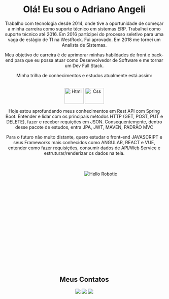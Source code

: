 <div align="center">
  <h1>Olá! Eu sou o Adriano Angeli</h1>
  <p>
  Trabalho com tecnologia desde 2014, onde tive a oportunidade de começar a minha carreira como suporte técnico em sistemas ERP. Trabalhei como suporte técnico até 2016.
  Em 2016 participei do processo seletivo para uma vaga de estágio de TI na WestRock. Fui aprovado. Em 2018 me tornei um Analista de Sistemas.
    
  Meu objetivo de carreira é de aprimorar minhas habildades de front e back-end para que eu possa atuar como Desenvolvedor de Software e me tornar um Dev Full Stack.
  </p>
  <p>Minha trilha de conhecimentos e estudos atualmente está assim:</p>
<div style="display: inline_block"><br>
  <img align="center" alt="Html" height="50" width="60" src="https://cdn.jsdelivr.net/gh/devicons/devicon/icons/java/java-original.svg">
  <img align="center" alt="Css" height="50" width="60" src="https://cdn.jsdelivr.net/gh/devicons/devicon/icons/spring/spring-original-wordmark.svg">
  
   <p>Hoje estou aprofundando meus conhecimentos em Rest API com Spring Boot. Entender e lidar com os principais métodos HTTP (GET, POST, PUT e DELETE), fazer e receber requições em JSON. Consequentemente, dentro desse pacote de estudos, entra JPA, JWT, MAVEN, PADRÃO MVC</p>
  
  <p>Para o futuro não muito distante, quero estudar o front-end JAVASCRIPT e seus Frameworks mais conhecidos como ANGULAR, REACT e VUE, entender como fazer requisições, consumir dados de API/Web Service e estruturar/renderizar os dados na tela.</p>
  
  <!-- <img align="center" alt="Vue" height="50" width="60" src="https://cdn.jsdelivr.net/gh/devicons/devicon/icons/vuejs/vuejs-original.svg">
  <img align="center" alt="React" height="50" width="60" src="https://raw.githubusercontent.com/devicons/devicon/master/icons/react/react-original.svg">
  <img align="center" alt="Node" height="50" width="60" src="https://cdn.jsdelivr.net/gh/devicons/devicon/icons/nodejs/nodejs-original.svg"> -->

</div><br><br>

<div align = "center" style="width:80%;height:0;padding-bottom:56%;position:relative;">
  <img src="https://media3.giphy.com/media/hrdX1BsUBq7DkGJCCd/giphy.gif?cid=ecf05e472y6qwj9kad97biqavrwteclsrky67he9jx2hbs82&rid=giphy.gif&ct=g" alt="Hello Robotic" style="position:absolute">
</div><br>

<!--<div align="center">
  <a href="https://github.com/angeliadriano">
  <img height="180em" src="https://github-readme-stats.vercel.app/api?username=angeliadriano&show_icons=true&theme=dracula&include_all_commits=true&count_private=true"/>
  <img height="180em" src="https://github-readme-stats.vercel.app/api/top-langs/?username=angeliadriano&layout=compact&langs_count=7&theme=dracula"/>
</div>-->

<h2>Meus Contatos</h2>

<div align="center">
  <a href="https://www.linkedin.com/in/adrianoangeli/" target="_blank"><img src="https://img.shields.io/badge/-LinkedIn-%230077B5?style=for-the-badge&logo=linkedin&logoColor=white" target="_blank"></a>
  <a href="https://instagram.com/dri.angeli/" target="_blank"><img src="https://img.shields.io/badge/-Instagram-%23E4405F?style=for-the-badge&logo=instagram&logoColor=white" target="_blank"></a>
  <a href = "mailto:adrianoangeli01@gmail.com"><img src="https://img.shields.io/badge/-Gmail-%23333?style=for-the-badge&logo=gmail&logoColor=white" target="_blank"></a>
</div>
